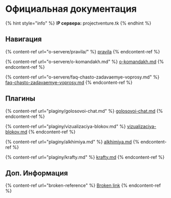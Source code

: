# Официальная документация

{% hint style="info" %}
I**P сервера:** projectventure.tk
{% endhint %}

## Навигация

{% content-ref url="o-servere/pravila/" %}
[pravila](o-servere/pravila/)
{% endcontent-ref %}

{% content-ref url="o-servere/o-komandakh.md" %}
[o-komandakh.md](o-servere/o-komandakh.md)
{% endcontent-ref %}

{% content-ref url="o-servere/faq-chasto-zadavaemye-voprosy.md" %}
[faq-chasto-zadavaemye-voprosy.md](o-servere/faq-chasto-zadavaemye-voprosy.md)
{% endcontent-ref %}

## Плагины

{% content-ref url="plaginy/golosovoi-chat.md" %}
[golosovoi-chat.md](plaginy/golosovoi-chat.md)
{% endcontent-ref %}

{% content-ref url="plaginy/vizualizaciya-blokov.md" %}
[vizualizaciya-blokov.md](plaginy/vizualizaciya-blokov.md)
{% endcontent-ref %}

{% content-ref url="plaginy/alkhimiya.md" %}
[alkhimiya.md](plaginy/alkhimiya.md)
{% endcontent-ref %}

{% content-ref url="plaginy/krafty.md" %}
[krafty.md](plaginy/krafty.md)
{% endcontent-ref %}

## Доп. Информация

{% content-ref url="broken-reference" %}
[Broken link](broken-reference)
{% endcontent-ref %}

##

